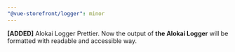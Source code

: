 ```yaml
---
"@vue-storefront/logger": minor
---
```


**[ADDED]** Alokai Logger Prettier. Now the output of **the Alokai Logger** will be formatted with readable and accessible way.
